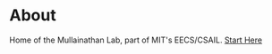 # About
Home of the Mullainathan Lab, part of MIT's EECS/CSAIL.
[Start Here](https://github.com/mitmullalab/lab-wiki/wiki/Start-Here)
